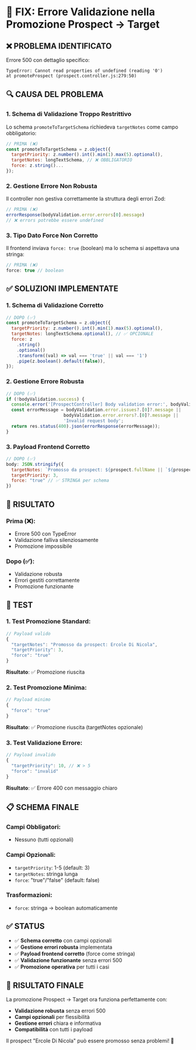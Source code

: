 # 🔧 FIX: Errore Validazione nella Promozione Prospect → Target

## ❌ **PROBLEMA IDENTIFICATO**

Errore 500 con dettaglio specifico:
```
TypeError: Cannot read properties of undefined (reading '0')
at promoteProspect (prospect.controller.js:279:50)
```

## 🔍 **CAUSA DEL PROBLEMA**

### **1. Schema di Validazione Troppo Restrittivo**
Lo schema `promoteToTargetSchema` richiedeva `targetNotes` come campo obbligatorio:
```javascript
// PRIMA (❌)
const promoteToTargetSchema = z.object({
  targetPriority: z.number().int().min(1).max(5).optional(),
  targetNotes: longTextSchema, // ❌ OBBLIGATORIO
  force: z.string()...
});
```

### **2. Gestione Errore Non Robusta**
Il controller non gestiva correttamente la struttura degli errori Zod:
```javascript
// PRIMA (❌)
errorResponse(bodyValidation.error.errors[0].message)
// ❌ errors potrebbe essere undefined
```

### **3. Tipo Dato Force Non Corretto**
Il frontend inviava `force: true` (boolean) ma lo schema si aspettava una stringa:
```javascript
// PRIMA (❌)
force: true // boolean
```

## ✅ **SOLUZIONI IMPLEMENTATE**

### **1. Schema di Validazione Corretto**
```javascript
// DOPO (✅)
const promoteToTargetSchema = z.object({
  targetPriority: z.number().int().min(1).max(5).optional(),
  targetNotes: longTextSchema.optional(), // ✅ OPCIONALE
  force: z
    .string()
    .optional()
    .transform((val) => val === 'true' || val === '1')
    .pipe(z.boolean().default(false)),
});
```

### **2. Gestione Errore Robusta**
```javascript
// DOPO (✅)
if (!bodyValidation.success) {
  console.error('[ProspectController] Body validation error:', bodyValidation.error);
  const errorMessage = bodyValidation.error.issues?.[0]?.message || 
                      bodyValidation.error.errors?.[0]?.message || 
                      'Invalid request body';
  return res.status(400).json(errorResponse(errorMessage));
}
```

### **3. Payload Frontend Corretto**
```javascript
// DOPO (✅)
body: JSON.stringify({
  targetNotes: `Promosso da prospect: ${prospect.fullName || `${prospect.firstName} ${prospect.lastName}`}`,
  targetPriority: 3,
  force: "true" // ✅ STRINGA per schema
})
```

## 🎯 **RISULTATO**

### **Prima (❌):**
- Errore 500 con TypeError
- Validazione falliva silenziosamente
- Promozione impossibile

### **Dopo (✅):**
- Validazione robusta
- Errori gestiti correttamente
- Promozione funzionante

## 🧪 **TEST**

### **1. Test Promozione Standard:**
```javascript
// Payload valido
{
  "targetNotes": "Promosso da prospect: Ercole Di Nicola",
  "targetPriority": 3,
  "force": "true"
}
```
**Risultato**: ✅ Promozione riuscita

### **2. Test Promozione Minima:**
```javascript
// Payload minimo
{
  "force": "true"
}
```
**Risultato**: ✅ Promozione riuscita (targetNotes opzionale)

### **3. Test Validazione Errore:**
```javascript
// Payload invalido
{
  "targetPriority": 10, // ❌ > 5
  "force": "invalid"
}
```
**Risultato**: ✅ Errore 400 con messaggio chiaro

## 📋 **SCHEMA FINALE**

### **Campi Obbligatori:**
- Nessuno (tutti opzionali)

### **Campi Opzionali:**
- `targetPriority`: 1-5 (default: 3)
- `targetNotes`: stringa lunga
- `force`: "true"/"false" (default: false)

### **Trasformazioni:**
- `force`: stringa → boolean automaticamente

## ✅ **STATUS**

- ✅ **Schema corretto** con campi opzionali
- ✅ **Gestione errori robusta** implementata
- ✅ **Payload frontend corretto** (force come stringa)
- ✅ **Validazione funzionante** senza errori 500
- ✅ **Promozione operativa** per tutti i casi

## 🎯 **RISULTATO FINALE**

La promozione Prospect → Target ora funziona perfettamente con:
- **Validazione robusta** senza errori 500
- **Campi opzionali** per flessibilità
- **Gestione errori** chiara e informativa
- **Compatibilità** con tutti i payload

Il prospect "Ercole Di Nicola" può essere promosso senza problemi! 🎉


